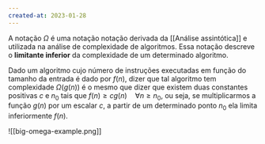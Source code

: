 ```yaml
---
created-at: 2023-01-28
---
```


A notação $\Omega$ é uma notação notação derivada da [[Análise assintótica]] e utilizada na análise de complexidade de algoritmos. Essa notação descreve o **limitante inferior** da complexidade de um determinado algoritmo.

Dado um algoritmo cujo número de instruções executadas em função do tamanho da entrada é dado por $f(n)$, dizer que tal algoritmo tem complexidade $\Omega(g(n))$ é o mesmo que dizer que existem duas constantes positivas $c$ e $n_0$ tais que $f(n) \geq cg(n) \quad \forall n \geq n_0$, ou seja, se multiplicarmos a função $g(n)$ por um escalar $c$, a partir de um determinado ponto $n_0$ ela limita inferiormente $f(n)$.

![[big-omega-example.png]]